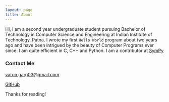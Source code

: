 ```yaml
---
layout: page
title: About
---
```


Hi, I am a second year undergraduate student pursuing Bachelor of Technology in Computer Science and Engineering at Indian Institute of Technology, Patna. I wrote my first <code>Hello World</code> program about two years ago and have been intrigued by the beauty of Computer Programs ever since. I am quite efficient in C, C++ and Python. I am a contributor at [SymPy](https://github.com/sympy/sympy/)

### Contact Me
[varun.garg03@gmail.com](mailto:varun.garg03@gmail.com)

[GitHub](https://github.com/mamakancha)


Thanks for reading!
